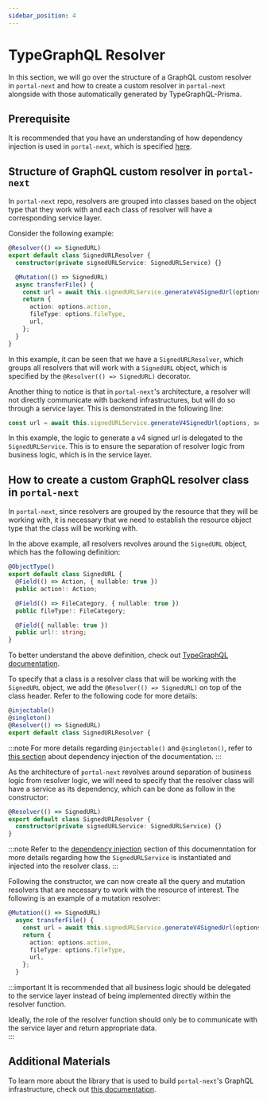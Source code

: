 ```yaml
---
sidebar_position: 4
---
```


# TypeGraphQL Resolver

In this section, we will go over the structure of a GraphQL custom resolver in `portal-next` and how to create a custom resolver in `portal-next` alongside with those automatically generated by TypeGraphQL-Prisma.

## Prerequisite

It is recommended that you have an understanding of how dependency injection is used in `portal-next`, which is specified [here](dependency-injection.md).

## Structure of GraphQL custom resolver in `portal-next`

In `portal-next` repo, resolvers are grouped into classes based on the object type that they work with and each class of resolver will have a corresponding service layer.

Consider the following example:

```ts
@Resolver(() => SignedURL)
export default class SignedURLResolver {
  constructor(private signedURLService: SignedURLService) {}

  @Mutation(() => SignedURL)
  async transferFile() {
    const url = await this.signedURLService.generateV4SignedUrl(options, session?.id);
    return {
      action: options.action,
      fileType: options.fileType,
      url,
    };
  }
}
```

In this example, it can be seen that we have a `SignedURLResolver`, which groups all resolvers that will work with a `SignedURL` object, which is specified by the `@Resolver(() => SignedURL)` decorator.

Another thing to notice is that in `portal-next`'s architecture, a resolver will not directly communicate with backend infrastructures, but will do so through a service layer. This is demonstrated in the following line:

```ts
const url = await this.signedURLService.generateV4SignedUrl(options, session?.id);
```

In this example, the logic to generate a v4 signed url is delegated to the `SignedURLService`. This is to ensure the separation of resolver logic from business logic, which is in the service layer.

## How to create a custom GraphQL resolver class in `portal-next`

In `portal-next`, since resolvers are grouped by the resource that they will be working with, it is necessary that we need to establish the resource object type that the class will be working with.

In the above example, all resolvers revolves around the `SignedURL` object, which has the following definition:

```ts
@ObjectType()
export default class SignedURL {
  @Field(() => Action, { nullable: true })
  public action!: Action;

  @Field(() => FileCategory, { nullable: true })
  public fileType!: FileCategory;

  @Field({ nullable: true })
  public url!: string;
}
```

To better understand the above definition, check out [TypeGraphQL documentation](https://typegraphql.com/docs/introduction.html).

To specify that a class is a resolver class that will be working with the `SignedURL` object, we add the `@Resolver(() => SignedURL)` on top of the class header. Refer to the following code for more details:

```ts
@injectable()
@singleton()
@Resolver(() => SignedURL)
export default class SignedURLResolver {
```

:::note
For more details regarding `@injectable()` and `@singleton()`, refer to [this section](dependency-injection.md) about dependency injection of the documentation.
:::

As the architecture of `portal-next` revolves around separation of business logic from resolver logic, we will need to specify that the resolver class will have a service as its dependency, which can be done as follow in the constructor:

```ts
@Resolver(() => SignedURL)
export default class SignedURLResolver {
  constructor(private signedURLService: SignedURLService) {}
}
```

:::note
Refer to the [dependency injection](dependency-injection.md) section of this documenntation for more details regarding how the `SignedURLService` is instantiated and injected into the resolver class.
:::

Following the constructor, we can now create all the query and mutation resolvers that are necessary to work with the resource of interest. The following is an example of a mutation resolver:

```ts
@Mutation(() => SignedURL)
  async transferFile() {
    const url = await this.signedURLService.generateV4SignedUrl(options, session?.id);
    return {
      action: options.action,
      fileType: options.fileType,
      url,
    };
  }
```

:::important
It is recommended that all business logic should be delegated to the service layer instead of being implemented directly within the resolver function.

Ideally, the role of the resolver function should only be to communicate with the service layer and return appropriate data.  
:::

## Additional Materials

To learn more about the library that is used to build `portal-next`'s GraphQL infrastructure, check out [this documentation](https://typegraphql.com/).
